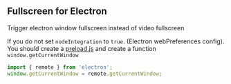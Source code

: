 ## Fullscreen for Electron

Trigger electron window fullscreen instead of video fullscreen

If you do not set `nodeIntegration` to `true`. (Electron webPreferences config).
You should create a [preload.js](https://awsm.page/electron/how-to-use-preload-script-in-electron/) and create a function `window.getCurrentWindow`

```js
import { remote } from 'electron';
window.getCurrentWindow = remote.getCurrentWindow;
```

